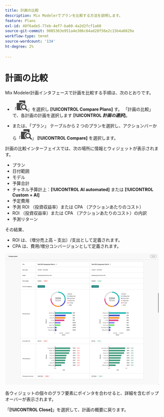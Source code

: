 ```yaml
---
title: 計画の比較
description: Mix Modelerでプランを比較する方法を説明します。
feature: Plans
exl-id: 40f6ade5-77eb-4ef7-ba60-4a2d2fcf1a60
source-git-commit: 9085363e951a4e306c64ad28f56e2c15b4a6029a
workflow-type: tm+mt
source-wordcount: '134'
ht-degree: 2%

---
```


# 計画の比較

Mix Modeler計画インタフェースで計画を比較する手順は、次のとおりです。

* 「![ 比較 ](/help/assets//icons/Compare.svg)」を選択し **[!UICONTROL Compare Plans]** す。 「計画の比較」で、各計画の計画を選択します **[!UICONTROL _計画の選択_]**。

* または、「プラン」 テーブルから 2 つのプランを選択し、アクションバーから「![ 比較 ](/help/assets//icons/Compare.svg)」 **[!UICONTROL Compare]** を選択します。

計画の比較インターフェイスでは、次の場所に情報とウィジェットが表示されます。

* プラン
* 日付範囲
* モデル
* 予算合計
* チャネル予算計上：**[!UICONTROL AI automated]** または **[!UICONTROL Custom + AI]**
* 予定費用
* 予測 ROI （投資収益率）または CPA （アクションあたりのコスト）
* ROI （投資収益率）または CPA （アクションあたりのコスト）の内訳
* 予測リターン

その結果、

* ROI は、（増分売上高 – 支出）/支出として定義されます。
* CPA は、費用/増分コンバージョンとして定義されます。


![ 計画の比較 ](/help/assets//compare-plans.png)

各ウィジェットの個々のグラフ要素にポインタを合わせると、詳細を含むポップオーバーが表示されます。

「**[!UICONTROL Close]**」を選択して、計画の概要に戻ります。
